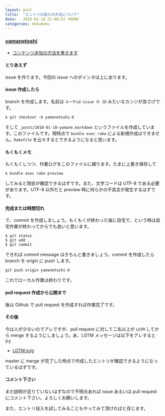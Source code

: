 ```yaml
---
layout: post
title:  "エントリの投入の方法について"
date:   2018-01-18 21:08:52 +0900
categories: mokumoku
---
```


### [yamanetoshi](http://weblog.metacircular-evaluator.org/)

* [コンテンツ追加の方法を書きます](https://github.com/tabpot-mokumoku/tabpot-mokumoku.github.io/issues/6)

#### とりあえず

issue を作ります。今回の issue へのポインタは上にあります。

#### issue 作成したら

branch を作成します。名前は `ユーザid-issue の ID` みたいなカンジが良さげです。

```
$ git checkout -b yamanetoshi-6
```

そして `_posts/2018-01-18-yamane.markdown` というファイルを作成しています。このファイルです。現時点で `bundle exec rake` による新規作成はできません。`Rakefile` を云々するとできるようになると思います。

#### もくもくメモ

もくもくしつつ、作業ログをこのファイルに綴ります。たまに上書き保存して

```
$ bundle exec rake preview
```

してみると現状が確認できるはずです。また、文字コードは UTF-8 である必要があります。UTF-8 以外だと preview 時に何らかの不具合が発生するはずです。

#### 完成または時間切れ

で、commit を作成しましょう。もくもくが終わった後に自宅で、という時は自宅作業が終わってからでも良いと思います。

```
$ git status
$ git add .
$ git commit
```

できれば commit message はきちんと書きましょう。commit を作成したら branch を origin に push します。

```
git push origin yamanetoshi-6
```

これでローカル作業は終わりです。

#### pull request 作成から公開まで

後は Github で pull request を作成すれば作業完了です。

#### その後

今は人が少ないのでアレですが、pull request に対して二名以上が `LGTM` してから merge するようにしましょう。あ、LGTM メッセージは以下をアレすると (ry

- [LGTM.in/g](https://www.lgtm.in/)

master に merge が完了した時点で作成したエントリが確認できるようになっているはずです。

#### コメント下さい

まだ説明が足りていないはずなので不明点あれば issue あるいは pull request にコメント下さい。よろしくお願いします。

また、エントリ投入を試してみることもやってみて頂ければと存じます。
